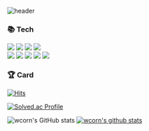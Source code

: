 ![header](https://capsule-render.vercel.app/api?type=waving&text=Dongseok's%20Github&fontColor=ffffff&fontSize=70&animation=fadeIn&height=180)
### 📚 Tech
<p>
<img src="https://img.shields.io/badge/-Java-344CB7?style=flat-plastic&logo=Java&logoColor=white"/>
<img src="https://img.shields.io/badge/Spring-6DB33F?style=flat-square&logo=Spring&logoColor=FFFFFF">
<img src="https://img.shields.io/badge/SpringBoot-6DB33F?style=flat-square&logo=SpringBoot&logoColor=FFFFFF">
<img src="https://img.shields.io/badge/AWS-232F3E?style=flat-square&logo=Amazon%20AWS&logoColor=white"/><br/>
<img src="https://img.shields.io/badge/Firebase-FFCA28?style=flat-square&logo=Firebase&logoColor=FFFFFF"/>
<img src="https://img.shields.io/badge/MySQL-4479A1?style=flat-square&logo=MySQL&logoColor=FFFFFF"/>
<img src="https://img.shields.io/badge/-Redis-F58840?style=flat-plastic&logo=Redis&logoColor=white"/>
<img src="https://img.shields.io/badge/-Docker-1597E5?style=flat-plastic&logo=Docker&logoColor=white"/>
<img src="https://img.shields.io/badge/Kafka-%3333333.svg?style=flat-plastic&logo=Apache Kafka&logoColor=white"> 
</p>

### 🏆 Card 
<p>
  
[![Hits](https://hits.seeyoufarm.com/api/count/incr/badge.svg?url=https%3A%2F%2Fgithub.com%2Fwcorn)](https://hits.seeyoufarm.com)

[![Solved.ac Profile](http://mazassumnida.wtf/api/v2/generate_badge?boj=alphaka)](https://solved.ac/alphaka/)

![wcorn's GitHub stats](https://github-readme-stats.vercel.app/api?username=wcorn&show_icons=true&theme=radical)
[![wcorn's github stats](https://github-readme-stats.vercel.app/api/top-langs/?username=wcorn&show_icons=true&hide_border=true&title_color=004386&icon_color=004386&layout=compact)](https://github.com/wcorn)

</p>
